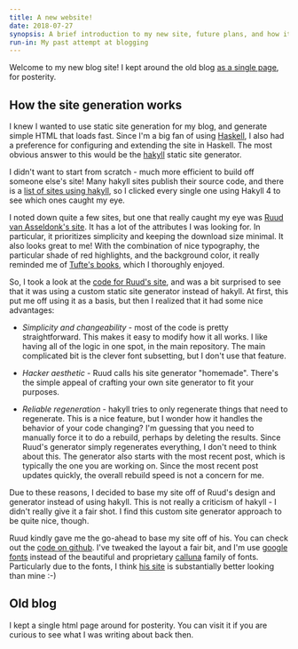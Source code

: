 ```yaml
---
title: A new website!
date: 2018-07-27
synopsis: A brief introduction to my new site, future plans, and how it works.
run-in: My past attempt at blogging
---
```


Welcome to my new blog site!  I kept around the old blog [as a single
page](/wordpress), for posterity.

## How the site generation works

I knew I wanted to use static site generation for my blog, and generate simple
HTML that loads fast. Since I'm a big fan of using [Haskell][], I also had a
preference for configuring and extending the site in Haskell.  The most obvious
answer to this would be the [hakyll][] static site generator.

I didn't want to start from scratch - much more efficient to build off someone
else's site! Many hakyll sites publish their source code, and there is a [list
of sites using hakyll][], so I clicked every single one using Hakyll 4 to see
which ones caught my eye.

I noted down quite a few sites, but one that really caught my eye was [Ruud van
Asseldonk's site][]. It has a lot of the attributes I was looking for. In
particular, it prioritizes simplicity and keeping the download size minimal. It
also looks great to me! With the combination of nice typography, the particular
shade of red highlights, and the background color, it really reminded me of
[Tufte's books][], which I thoroughly enjoyed.

So, I took a look at the [code for Ruud's site][], and was a bit surprised to
see that it was using a custom static site generator instead of hakyll. At
first, this put me off using it as a basis, but then I realized that it had
some nice advantages:

* *Simplicity and changeability* - most of the code is pretty straightforward.
  This makes it easy to modify how it all works. I like having all of the logic
  in one spot, in the main repository. The main complicated bit is the clever
  font subsetting, but I don't use that feature.

* *Hacker aesthetic* - Ruud calls his site generator "homemade". There's the
  simple appeal of crafting your own site generator to fit your purposes.

* *Reliable regeneration* - hakyll tries to only regenerate things that need to
  regenerate. This is a nice feature, but I wonder how it handles the behavior
  of your code changing? I'm guessing that you need to manually force it to do a
  rebuild, perhaps by deleting the results. Since Ruud's generator simply
  regenerates everything, I don't need to think about this. The generator also
  starts with the most recent post, which is typically the one you are working
  on. Since the most recent post updates quickly, the overall rebuild speed is
  not a concern for me.

Due to these reasons, I decided to base my site off of Ruud's design and
generator instead of using hakyll. This is not really a criticism of hakyll - I
didn't really give it a fair shot. I find this custom site generator approach to
be quite nice, though.

Ruud kindly gave me the go-ahead to base my site off of his. You can check out
the [code on github](https://github.com/mgsloan/mgsloan-site). I've tweaked the
layout a fair bit, and I'm use [google fonts][] instead of the beautiful and
proprietary [calluna][] family of fonts. Particularly due to the fonts, I think
[his site][Ruud van Asseldonk's site] is substantially better looking than mine
:-)

[Haskell]: https://haskell.org
[hakyll]: https://jaspervdj.be/hakyll
[list of sites using hakyll]: https://jaspervdj.be/hakyll/examples.html
[Ruud van Asseldonk's site]: https://ruudvanasseldonk.com/
[Tufte's books]: https://www.edwardtufte.com/
[code for Ruud's site]: https://github.com/ruuda/blog
[google fonts]: https://fonts.google.com/
[calluna]: https://www.exljbris.com/calluna.html

## Old blog

I kept a single html page around for posterity. You can visit it
if you are curious to see what I was writing about back then.

